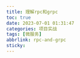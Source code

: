 ```yaml
---
title: 理解rpc和grpc
toc: true
date: 2023-07-01 01:31:47
categories: 项目实战 
tags: [微服务]
abbrlink: rpc-and-grpc
sticky: 
---
```



